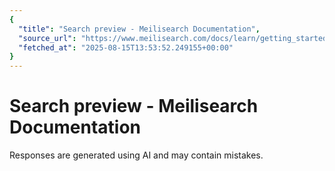 ```yaml
---
{
  "title": "Search preview - Meilisearch Documentation",
  "source_url": "https://www.meilisearch.com/docs/learn/getting_started/search_preview",
  "fetched_at": "2025-08-15T13:53:52.249155+00:00"
}
---
```


# Search preview - Meilisearch Documentation

Responses are generated using AI and may contain mistakes.
